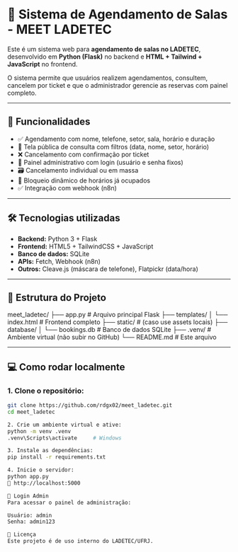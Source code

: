 # 🏢 Sistema de Agendamento de Salas - MEET LADETEC

Este é um sistema web para **agendamento de salas no LADETEC**, desenvolvido em **Python (Flask)** no backend e **HTML + Tailwind + JavaScript** no frontend.

O sistema permite que usuários realizem agendamentos, consultem, cancelem por ticket e que o administrador gerencie as reservas com painel completo.

---

## 🚀 Funcionalidades

- ✅ Agendamento com nome, telefone, setor, sala, horário e duração
- 🔎 Tela pública de consulta com filtros (data, nome, setor, horário)
- ❌ Cancelamento com confirmação por ticket
- 🔐 Painel administrativo com login (usuário e senha fixos)
- 🗃 Cancelamento individual ou em massa
- 📅 Bloqueio dinâmico de horários já ocupados
- ✅ Integração com webhook (n8n)

---

## 🛠 Tecnologias utilizadas

- **Backend:** Python 3 + Flask
- **Frontend:** HTML5 + TailwindCSS + JavaScript
- **Banco de dados:** SQLite
- **APIs:** Fetch, Webhook (n8n)
- **Outros:** Cleave.js (máscara de telefone), Flatpickr (data/hora)

---

## 📁 Estrutura do Projeto
meet_ladetec/
├── app.py # Arquivo principal Flask
├── templates/
│ └── index.html # Frontend completo
├── static/ # (caso use assets locais)
├── database/
│ └── bookings.db # Banco de dados SQLite
├── .venv/ # Ambiente virtual (não subir no GitHub)
└── README.md # Este arquivo


---

## 💻 Como rodar localmente

### 1. Clone o repositório:

```bash
git clone https://github.com/rdgx02/meet_ladetec.git
cd meet_ladetec

2. Crie um ambiente virtual e ative:
python -m venv .venv
.venv\Scripts\activate     # Windows

3. Instale as dependências:
pip install -r requirements.txt

4. Inicie o servidor:
python app.py
📍 http://localhost:5000

🔑 Login Admin
Para acessar o painel de administração:

Usuário: admin
Senha: admin123

🧾 Licença
Este projeto é de uso interno do LADETEC/UFRJ.


